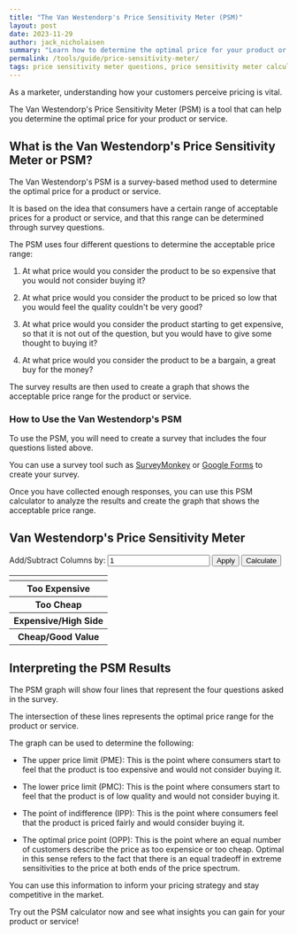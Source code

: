 ```yaml
---
title: "The Van Westendorp's Price Sensitivity Meter (PSM)"
layout: post
date: 2023-11-29
author: jack_nicholaisen
summary: "Learn how to determine the optimal price for your product or service using Van Westendorp's Price Sensitivity Meter. #pricingstrategy #marketresearch" 
permalink: /tools/guide/price-sensitivity-meter/
tags: price sensitivity meter questions, price sensitivity meter calculator, van westendorp calculator, van westendorp price sensitivity
---
```


As a marketer, understanding how your customers perceive pricing is vital. 

The Van Westendorp's Price Sensitivity Meter (PSM) is a tool that can help you determine the optimal price for your product or service. 

## What is the Van Westendorp's Price Sensitivity Meter or PSM?

The Van Westendorp's PSM is a survey-based method used to determine the optimal price for a product or service. 

It is based on the idea that consumers have a certain range of acceptable prices for a product or service, and that this range can be determined through survey questions.

The PSM uses four different questions to determine the acceptable price range:

1.  At what price would you consider the product to be so expensive that you would not consider buying it?

2.  At what price would you consider the product to be priced so low that you would feel the quality couldn't be very good?

3.  At what price would you consider the product starting to get expensive, so that it is not out of the question, but you would have to give some thought to buying it?

4.  At what price would you consider the product to be a bargain, a great buy for the money?

The survey results are then used to create a graph that shows the acceptable price range for the product or service.

### How to Use the Van Westendorp's PSM

To use the PSM, you will need to create a survey that includes the four questions listed above. 

You can use a survey tool such as [SurveyMonkey](https://www.surveymonkey.com/) or [Google Forms](https://www.google.com/forms/about/) to create your survey.

Once you have collected enough responses, you can use this PSM calculator to analyze the results and create the graph that shows the acceptable price range. 



<body>
    <div>
        <h2>Van Westendorp's Price Sensitivity Meter</h2>
        <label for="addColumn">Add/Subtract Columns by:</label>
        <input type="number" id="addColumn" value="1" min="1" step="1">
        <button onclick="addColumns()">Apply</button>
        <button onclick="calculate()">Calculate</button>
    </div>
    <div>
        <table id="surveyTable">
            <tr>
                <th></th>
            </tr>
            <tr>
                <th>Too Expensive</th>
            </tr>
            <tr>
                <th>Too Cheap</th>
            </tr>
            <tr>
                <th>Expensive/High Side</th>
            </tr>
            <tr>
                <th>Cheap/Good Value</th>
            </tr>
        </table>
    </div>
    <div id="graph"></div>
    <div id="results"></div>
    <script>
        let columns = 1;
        function addColumns() {
            const addValue = parseInt(document.getElementById("addColumn").value);
            if (addValue > 0) {
                columns += addValue;
                renderSurveyTable();
            } else {
                alert("Please enter a valid number to add columns.");
            }
        }
        function renderSurveyTable() {
            const table = document.getElementById("surveyTable");
            table.innerHTML = "<tr><th></th></tr><tr><th>Too Expensive</th></tr><tr><th>Too Cheap</th></tr><tr><th>Expensive/High Side</th></tr><tr><th>Cheap/Good Value</th></tr>";
            for (let i = 1; i <= columns; i++) {
                const columnNumber = i;
                const th = document.createElement("th");
                th.textContent = columnNumber.toString();
                const trs = table.getElementsByTagName("tr");
                for (let j = 1; j < trs.length; j++) {
                    const td = document.createElement("td");
                    td.innerHTML = `<input type="number" id="q${j}_c${i}" step="5">`;
                    trs[j].appendChild(td);
                }
            }
        }
        function calculate() {
            const data = [];
            for (let i = 1; i <= columns; i++) {
                const columnData = [];
                for (let j = 1; j <= 4; j++) {
                    const value = parseInt(document.getElementById(`q${j}_c${i}`).value);
                    columnData.push(value);
                }
                data.push(columnData);
            }
            const prices = data.map(columnData => columnData[0]);
            const tooExpensive = data.map(columnData => columnData[0]);
            const tooCheap = data.map(columnData => columnData[1]);
            const expensiveHighSide = data.map(columnData => columnData[2]);
            const cheapGoodValue = data.map(columnData => columnData[3]);
            const tooExpensivePercent = tooExpensive.map((value, index) => ((columns - index) / columns) * 100);
            const tooCheapPercent = tooCheap.map((value, index) => ((columns - index) / columns) * 100);
            const expensiveHighSidePercent = expensiveHighSide.map((value, index) => (index / columns) * 100);
            const cheapGoodValuePercent = cheapGoodValue.map((value, index) => (index / columns) * 100);
            const trace1 = {
                x: prices,
                y: tooExpensivePercent,
                mode: 'lines+markers',
                name: 'Too Expensive',
            };
            const trace2 = {
                x: prices,
                y: tooCheapPercent,
                mode: 'lines+markers',
                name: 'Too Cheap',
            };
            const trace3 = {
                x: prices,
                y: expensiveHighSidePercent,
                mode: 'lines+markers',
                name: 'Expensive/High Side',
            };
            const trace4 = {
                x: prices,
                y: cheapGoodValuePercent,
                mode: 'lines+markers',
                name: 'Cheap/Good Value',
            };
            const layout = {
                title: 'Price Sensitivity Meter',
                xaxis: {
                    title: 'Price Range',
                },
                yaxis: {
                    title: 'Percentage of Consumers',
                },
            };
            const graphData = [trace1, trace2, trace3, trace4];
            Plotly.newPlot('graph', graphData, layout);
            calculateIntersections(prices, tooExpensivePercent, tooCheapPercent, expensiveHighSidePercent, cheapGoodValuePercent);
        }
        function calculateIntersections(prices, tooExpensivePercent, tooCheapPercent, expensiveHighSidePercent, cheapGoodValuePercent) {
            const intersections = [];
            for (let i = 0; i < prices.length - 1; i++) {
                if ((tooCheapPercent[i] <= tooExpensivePercent[i] && tooCheapPercent[i + 1] >= tooExpensivePercent[i + 1]) ||
                    (tooCheapPercent[i] >= tooExpensivePercent[i] && tooCheapPercent[i + 1] <= tooExpensivePercent[i + 1])) {
                    const intersection = calculateIntersection(prices[i], prices[i + 1], tooCheapPercent[i], tooCheapPercent[i + 1], tooExpensivePercent[i], tooExpensivePercent[i + 1]);
                    intersections.push({ price: intersection, label: "PMC" });
                }
                if ((cheapGoodValuePercent[i] <= expensiveHighSidePercent[i] && cheapGoodValuePercent[i + 1] >= expensiveHighSidePercent[i + 1]) ||
                    (cheapGoodValuePercent[i] >= expensiveHighSidePercent[i] && cheapGoodValuePercent[i + 1] <= expensiveHighSidePercent[i + 1])) {
                    const intersection = calculateIntersection(prices[i], prices[i + 1], cheapGoodValuePercent[i], cheapGoodValuePercent[i + 1], expensiveHighSidePercent[i], expensiveHighSidePercent[i + 1]);
                    intersections.push({ price: intersection, label: "PME" });
                }
                if ((tooExpensivePercent[i] <= expensiveHighSidePercent[i] && tooExpensivePercent[i + 1] >= expensiveHighSidePercent[i + 1]) ||
                    (tooExpensivePercent[i] >= expensiveHighSidePercent[i] && tooExpensivePercent[i + 1] <= expensiveHighSidePercent[i + 1])) {
                    const intersection = calculateIntersection(prices[i], prices[i + 1], tooExpensivePercent[i], tooExpensivePercent[i + 1], expensiveHighSidePercent[i], expensiveHighSidePercent[i + 1]);
                    intersections.push({ price: intersection, label: "IPP" });
                }
                if ((tooCheapPercent[i] <= cheapGoodValuePercent[i] && tooCheapPercent[i + 1] >= cheapGoodValuePercent[i + 1]) ||
                    (tooCheapPercent[i] >= cheapGoodValuePercent[i] && tooCheapPercent[i + 1] <= cheapGoodValuePercent[i + 1])) {
                    const intersection = calculateIntersection(prices[i], prices[i + 1], tooCheapPercent[i], tooCheapPercent[i + 1], cheapGoodValuePercent[i], cheapGoodValuePercent[i + 1]);
                    intersections.push({ price: intersection, label: "OPP" });
                }
            }
            intersections.sort((a, b) => a.price - b.price);
            displayIntersectionResults(intersections);
        }
        function calculateIntersection(x1, x2, y1, y2, z1, z2) {
            return x1 + ((x2 - x1) * (z1 - y1)) / (y2 - y1 - z2 + z1);
        }
        function displayIntersectionResults(intersections) {
            const resultsDiv = document.getElementById("results");
            resultsDiv.innerHTML = "<h3>Intersection Points:</h3>";
            intersections.forEach((point, index) => {
                resultsDiv.innerHTML += `<p>${index + 1}. ${point.label}: $${point.price.toFixed(2)}</p>`;
            });
        }
        renderSurveyTable();
    </script>
</body>



## Interpreting the PSM Results

The PSM graph will show four lines that represent the four questions asked in the survey. 

The intersection of these lines represents the optimal price range for the product or service.

The graph can be used to determine the following:

-   The upper price limit (PME): This is the point where consumers start to feel that the product is too expensive and would not consider buying it.

-   The lower price limit (PMC): This is the point where consumers start to feel that the product is of low quality and would not consider buying it.

-   The point of indifference (IPP): This is the point where consumers feel that the product is priced fairly and would consider buying it.

-   The optimal price point (OPP): This is the point where an equal number of customers describe the price as too expensice or too cheap. Optimal in this sense refers to the fact that there is an equal tradeoff in extreme sensitivities to the price at both ends of the price spectrum.

You can use this information to inform your pricing strategy and stay competitive in the market.



Try out the PSM calculator now and see what insights you can gain for your product or service!





